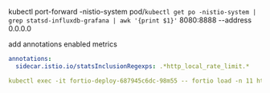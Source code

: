 kubectl port-forward -nistio-system pod/`kubectl get po -nistio-system | grep statsd-influxdb-grafana | awk '{print $1}'` 8080:8888 --address 0.0.0.0

add annotations enabled metrics
```yaml
annotations:
  sidecar.istio.io/statsInclusionRegexps: .*http_local_rate_limit.*
```

```yaml
kubectl exec -it fortio-deploy-687945c6dc-98m55 -- fortio load -n 11 httpbin:8000/ip
```